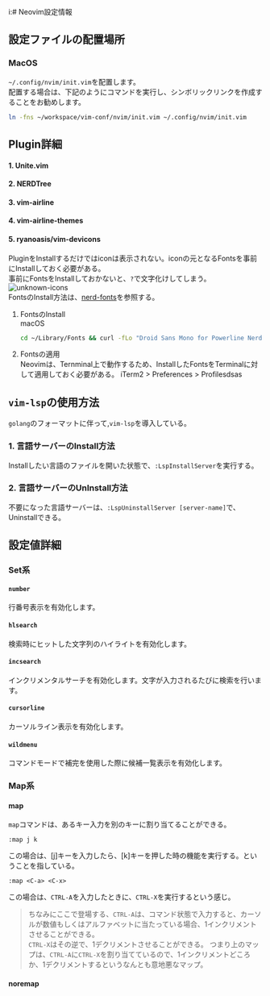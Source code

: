 i:# Neovim設定情報

## 設定ファイルの配置場所
### MacOS
`~/.config/nvim/init.vim`を配置します。  
配置する場合は、下記のようにコマンドを実行し、シンボリックリンクを作成することをお勧めします。
```sh
ln -fns ~/workspace/vim-conf/nvim/init.vim ~/.config/nvim/init.vim
```

## Plugin詳細
#### 1. Unite.vim
#### 2. NERDTree
#### 3. vim-airline
#### 4. vim-airline-themes
#### 5. ryanoasis/vim-devicons
PluginをInstallするだけではiconは表示されない。iconの元となるFontsを事前にInstallしておく必要がある。  
事前にFontsをInstallしておかないと、`?`で文字化けしてしまう。  
![unknown-icons](./imgs/unknown-icons.png)  
FontsのInstall方法は、[nerd-fonts](https://github.com/ryanoasis/nerd-fonts#font-installation)を参照する。  
1. FontsのInstall  
    macOS  
    ```sh
    cd ~/Library/Fonts && curl -fLo "Droid Sans Mono for Powerline Nerd Font Complete.otf" https://github.com/ryanoasis/nerd-fonts/raw/master/patched-fonts/DroidSansMono/complete/Droid%20Sans%20Mono%20Nerd%20Font%20Complete.otf
    ```

2. Fontsの適用  
    Neovimは、Ternminal上で動作するため、InstallしたFontsをTerminalに対して適用しておく必要がある。
    iTerm2 > Preferences > Profilesdsas

## `vim-lsp`の使用方法
`golang`のフォーマットに伴って,`vim-lsp`を導入している。
### 1. 言語サーバーのInstall方法
Installしたい言語のファイルを開いた状態で、`:LspInstallServer`を実行する。

### 2. 言語サーバーのUnInstall方法
不要になった言語サーバーは、`:LspUninstallServer [server-name]`で、Uninstallできる。

## 設定値詳細
### Set系
#### `number`
行番号表示を有効化します。

#### `hlsearch`
検索時にヒットした文字列のハイライトを有効化します。

#### `incsearch`
インクリメンタルサーチを有効化します。文字が入力されるたびに検索を行います。

#### `cursorline`
カーソルライン表示を有効化します。

#### `wildmenu`
コマンドモードで補完を使用した際に候補一覧表示を有効化します。

### Map系
#### map
`map`コマンドは、あるキー入力を別のキーに割り当てることができる。
```vim
:map j k
```
この場合は、[j]キーを入力したら、[k]キーを押した時の機能を実行する。ということを指している。
```vim
:map <C-a> <C-x>
```
この場合は、`CTRL-A`を入力したときに、`CTRL-X`を実行するという感じ。
> ちなみにここで登場する、`CTRL-A`は、コマンド状態で入力すると、カーソルが数値もしくはアルファベットに当たっている場合、1インクリメントさせることができる。  
> `CTRL-X`はその逆で、1デクリメントさせることができる。
> つまり上のマップは、`CTRL-A`に`CTRL-X`を割り当てているので、1インクリメントどころか、1デクリメントするというなんとも意地悪なマップ。


#### noremap


